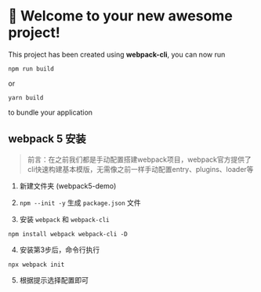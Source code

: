 # 🚀 Welcome to your new awesome project!

This project has been created using **webpack-cli**, you can now run

```
npm run build
```

or

```
yarn build
```

to bundle your application



## webpack 5 安装

> 前言：在之前我们都是手动配置搭建webpack项目，webpack官方提供了cli快速构建基本模版，无需像之前一样手动配置entry、plugins、loader等

1. 新建文件夹 (webpack5-demo)

2. ```npm --init -y``` 生成 ```package.json``` 文件

3. 安装 ```webpack``` 和 ```webpack-cli```
```base
npm install webpack webpack-cli -D
```

4. 安装第3步后，命令行执行
```base
npx webpack init
```

5. 根据提示选择配置即可
